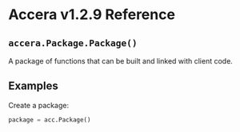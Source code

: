 [//]: # (Project: Accera)
[//]: # (Version: v1.2.9)

# Accera v1.2.9 Reference

## `accera.Package.Package()`
A package of functions that can be built and linked with client code.

## Examples

Create a package:

```python
package = acc.Package()
```

<div style="page-break-after: always;"></div>
